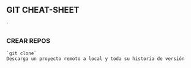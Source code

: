 ## GIT CHEAT-SHEET
´

### CREAR REPOS

```
`git clone`
Descarga un proyecto remoto a local y toda su historia de versión
```
